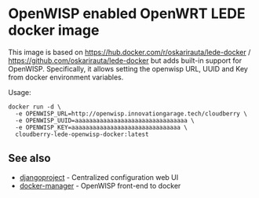 # OpenWISP enabled OpenWRT LEDE docker image
This image is based on https://hub.docker.com/r/oskarirauta/lede-docker / https://github.com/oskarirauta/lede-docker but adds
built-in support for OpenWISP. Specifically, it allows setting the openwisp URL, UUID and Key from docker environment variables.

Usage:

    docker run -d \
      -e OPENWISP_URL=http://openwisp.innovationgarage.tech/cloudberry \
      -e OPENWISP_UUID=aaaaaaaaaaaaaaaaaaaaaaaaaaaaaaaa \
      -e OPENWISP_KEY=aaaaaaaaaaaaaaaaaaaaaaaaaaaaaaa \
      cloudberry-lede-openwisp-docker:latest

## See also

* [djangoproject](https://github.com/innovationgarage/cloudberry-djangoproject) - Centralized configuration web UI
* [docker-manager](https://github.com/innovationgarage/cloudberry-docker-manager) - OpenWISP front-end to docker
